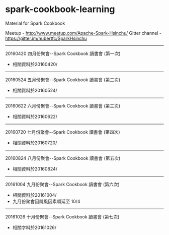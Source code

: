 # spark-cookbook-learning
Material for Spark Cookbook

Meetup - http://www.meetup.com/Apache-Spark-Hsinchu/
Gitter channel - https://gitter.im/hubertfc/SparkHsinchu

---------------------------

20160420 四月份聚會--Spark Cookbook 讀書會 (第一次)
* 相關資料於20160420/

---------------------------

20160524 五月份聚會--Spark Cookbook 讀書會 (第二次)
* 相關資料於20160524/

---------------------------

20160622 六月份聚會--Spark Cookbook 讀書會 (第三次)
* 相關資料於20160622/

---------------------------

20160720 七月份聚會--Spark Cookbook 讀書會 (第四次)
* 相關資料於20160720/

---------------------------

20160824 八月份聚會--Spark Cookbook 讀書會 (第五次)
* 相關資料於20160824/

---------------------------

20161004 九月份聚會--Spark Cookbook 讀書會 (第六次)
* 相關資料於20161004/
* 九月份聚會因颱風因素順延至 10/4


---------------------------

20161026 十月份聚會--Spark Cookbook 讀書會 (第七次)
* 相關字料於20161026/
